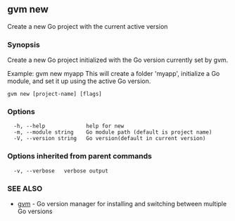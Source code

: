 ## gvm new

Create a new Go project with the current active version

### Synopsis

Create a new Go project initialized with the Go version currently set by gvm.

Example:
  gvm new myapp
This will create a folder 'myapp', initialize a Go module,
and set it up using the active Go version.

```
gvm new [project-name] [flags]
```

### Options

```
  -h, --help             help for new
  -m, --module string    Go module path (default is project name)
  -V, --version string   Go version(default in current version)
```

### Options inherited from parent commands

```
  -v, --verbose   verbose output
```

### SEE ALSO

* [gvm](gvm.md)	 - Go version manager for installing and switching between multiple Go versions

